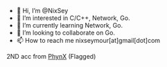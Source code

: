 - 👋 Hi, I’m @NixSey
- 👀 I’m interested in C/C++, Network, Go.
- 🌱 I’m currently learning Network, Go.
- 💞️ I’m looking to collaborate on Go.
- 📫 How to reach me nixseymour[at]gmail[dot]com

2ND acc from [PhynX](https://github.com/PhynX404) (Flagged)

<!---
NixSey/NixSey is a ✨ special ✨ repository because its `README.md` (this file) appears on your GitHub profile.
You can click the Preview link to take a look at your changes.
--->
